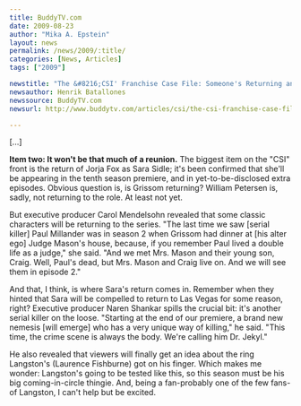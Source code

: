 ```yaml
---
title: BuddyTV.com
date: 2009-08-23
author: "Mika A. Epstein"
layout: news
permalink: /news/2009/:title/
categories: [News, Articles]
tags: ["2009"]

newstitle: "The &#8216;CSI' Franchise Case File: Someone's Returning and Someone's Not  "
newsauthor: Henrik Batallones
newssource: BuddyTV.com
newsurl: http://www.buddytv.com/articles/csi/the-csi-franchise-case-file-so-30212.aspx

---
```


[...]

**Item two: It won't be that much of a reunion.** The biggest item on the "CSI" front is the return of Jorja Fox as Sara Sidle; it's been confirmed that she'll be appearing in the tenth season premiere, and in yet-to-be-disclosed extra episodes. Obvious question is, is Grissom returning? William Petersen is, sadly, not returning to the role. At least not yet.

But executive producer Carol Mendelsohn revealed that some classic characters will be returning to the series. "The last time we saw [serial killer] Paul Millander was in season 2 when Grissom had dinner at [his alter ego] Judge Mason's house, because, if you remember Paul lived a double life as a judge," she said. "And we met Mrs. Mason and their young son, Craig. Well, Paul's dead, but Mrs. Mason and Craig live on. And we will see them in episode 2."

And that, I think, is where Sara's return comes in. Remember when they hinted that Sara will be compelled to return to Las Vegas for some reason, right? Executive producer Naren Shankar spills the crucial bit: it's another serial killer on the loose. "Starting at the end of our premiere, a brand new nemesis [will emerge] who has a very unique way of killing," he said. "This time, the crime scene is always the body. We're calling him Dr. Jekyl."

He also revealed that viewers will finally get an idea about the ring Langston's (Laurence Fishburne) got on his finger. Which makes me wonder: Langston's going to be tested like this, so this season must be his big coming-in-circle thingie. And, being a fan-probably one of the few fans-of Langston, I can't help but be excited.
